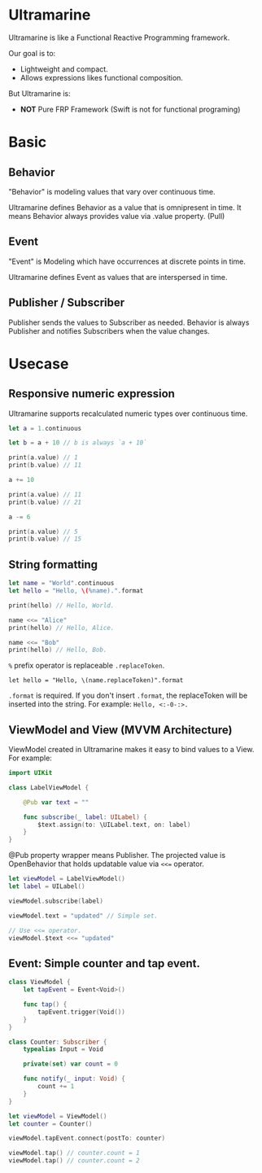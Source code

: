 # Ultramarine

Ultramarine is like a Functional Reactive Programming framework.

Our goal is to:

- Lightweight and compact.
- Allows expressions likes functional composition.

But Ultramarine is:

- **NOT** Pure FRP Framework (Swift is not for functional programing)

# Basic

## Behavior

"Behavior" is modeling values that vary over continuous time.

Ultramarine defines Behavior as a value that is omnipresent in time.
It means Behavior always provides value via .value property. (Pull)

## Event

"Event" is Modeling which have occurrences at discrete points in time.

Ultramarine defines Event as values that are interspersed in time.

## Publisher / Subscriber

Publisher sends the values to Subscriber as needed.
Behavior is always Publisher and notifies Subscribers when the value changes.

# Usecase

## Responsive numeric expression

Ultramarine supports recalculated numeric types over continuous time.

```swift
let a = 1.continuous

let b = a + 10 // b is always `a + 10`

print(a.value) // 1
print(b.value) // 11

a += 10

print(a.value) // 11
print(b.value) // 21

a -= 6

print(a.value) // 5
print(b.value) // 15
```

## String formatting

```swift
let name = "World".continuous
let hello = "Hello, \(%name).".format

print(hello) // Hello, World.

name <<= "Alice"
print(hello) // Hello, Alice.

name <<= "Bob"
print(hello) // Hello, Bob.

```

`%` prefix operator is replaceable `.replaceToken`.

```
let hello = "Hello, \(name.replaceToken)".format
```

`.format` is required.
If you don't insert `.format`, the replaceToken will be inserted into the string.
For example: `Hello, <:-0-:>.`

## ViewModel and View (MVVM Architecture)

ViewModel created in Ultramarine makes it easy to bind values to a View.
For example:

```swift
import UIKit

class LabelViewModel {

    @Pub var text = ""

    func subscribe(_ label: UILabel) {
        $text.assign(to: \UILabel.text, on: label)
    }
}
```

@Pub property wrapper means Publisher.
The projected value is OpenBehavior that holds updatable value via `<<=` operator.

```swift
let viewModel = LabelViewModel()
let label = UILabel()

viewModel.subscribe(label)

viewModel.text = "updated" // Simple set.

// Use <<= operator.
viewModel.$text <<= "updated"
```

## Event: Simple counter and tap event.

```swift
class ViewModel {
    let tapEvent = Event<Void>()

    func tap() {
        tapEvent.trigger(Void())
    }
}

class Counter: Subscriber {
    typealias Input = Void

    private(set) var count = 0

    func notify(_ input: Void) {
        count += 1
    }
}

let viewModel = ViewModel()
let counter = Counter()

viewModel.tapEvent.connect(postTo: counter)

viewModel.tap() // counter.count = 1
viewModel.tap() // counter.count = 2
```
